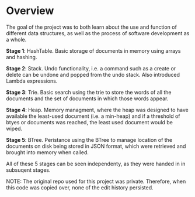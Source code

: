 # Overview
The goal of the project was to both learn about the use and function of different data structures, as well as the process of software development as a whole. 

**Stage 1**: HashTable. Basic storage of documents in memory using arrays and hashing.

**Stage 2**: Stack. Undo functionality, i.e. a command such as  a create or delete can be undone and popped from the undo stack. Also introduced Lambda expressions.

**Stage 3**: Trie. Basic search using the trie to store the words of all the documents and the set of documents in which those words appear.

**Stage 4**: Heap. Memory managment, where the heap was designed to have available the least-used document (i.e. a min-heap) and if a threshold of btyes or documents was reached, the least used document would be wiped.

**Stage 5**: BTree. Peristance using the BTree to manage location of the documents on disk being stored in JSON format, which were retrieved and brought into memory when called.

All of these 5 stages can be seen independenty, as they were handed in in subsuqent stages.

NOTE: The original repo used for this project was private. Therefore, when this code was copied over, none of the edit history persisted. 
